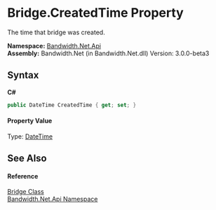 ﻿# Bridge.CreatedTime Property 
 

The time that bridge was created.

**Namespace:**&nbsp;<a href ="N_Bandwidth_Net_Api.md">Bandwidth.Net.Api</a><br />**Assembly:**&nbsp;Bandwidth.Net (in Bandwidth.Net.dll) Version: 3.0.0-beta3

## Syntax

**C#**<br />
``` C#
public DateTime CreatedTime { get; set; }
```


#### Property Value
Type: <a href="http://msdn2.microsoft.com/en-us/library/03ybds8y" target="_blank">DateTime</a>

## See Also


#### Reference
<a href ="T_Bandwidth_Net_Api_Bridge.md">Bridge Class</a><br /><a href ="N_Bandwidth_Net_Api.md">Bandwidth.Net.Api Namespace</a><br />